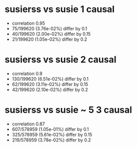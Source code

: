 # susierss vs susie  1 causal

- correlation 0.95
- 75/199620 (3.76e-02%) differ by 0.1
- 40/199620 (2.00e-02%) differ by 0.15
- 21/199620 (1.05e-02%) differ by 0.2


# susierss vs susie  2 causal

- correlation 0.9
- 130/199620 (6.51e-02%) differ by 0.1
- 62/199620 (3.11e-02%) differ by 0.15
- 42/199620 (2.10e-02%) differ by 0.2


# susierss vs susie  ~ 5 3 causal

- correlation 0.87
- 607/578959 (1.05e-01%) differ by 0.1
- 325/578959 (5.61e-02%) differ by 0.15
- 219/578959 (3.78e-02%) differ by 0.2


